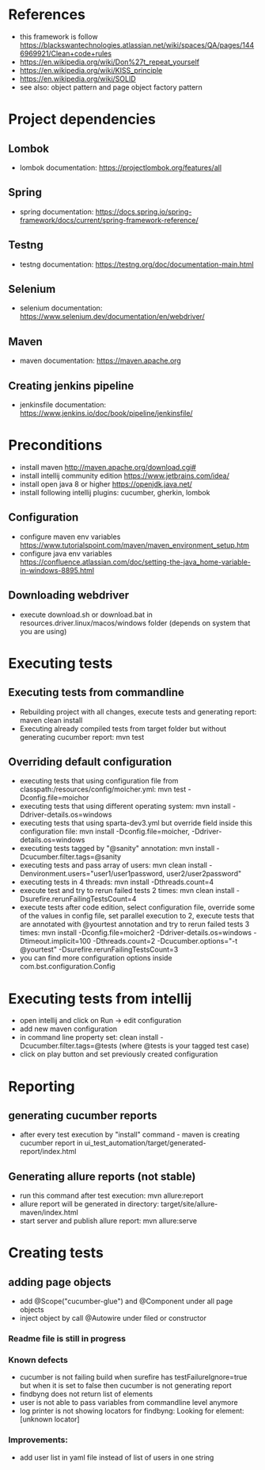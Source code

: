 # References
- this framework is follow https://blackswantechnologies.atlassian.net/wiki/spaces/QA/pages/1446969921/Clean+code+rules
- https://en.wikipedia.org/wiki/Don%27t_repeat_yourself
- https://en.wikipedia.org/wiki/KISS_principle
- https://en.wikipedia.org/wiki/SOLID
- see also: object pattern and page object factory pattern

# Project dependencies
## Lombok
- lombok documentation: https://projectlombok.org/features/all
## Spring
- spring documentation: https://docs.spring.io/spring-framework/docs/current/spring-framework-reference/
## Testng
- testng documentation: https://testng.org/doc/documentation-main.html
## Selenium
- selenium documentation: https://www.selenium.dev/documentation/en/webdriver/
## Maven
- maven documentation: https://maven.apache.org
## Creating jenkins pipeline
- jenkinsfile documentation: https://www.jenkins.io/doc/book/pipeline/jenkinsfile/

# Preconditions
- install maven http://maven.apache.org/download.cgi#
- install intellij community edition https://www.jetbrains.com/idea/
- install open java 8 or higher https://openjdk.java.net/
- install following intellij plugins: cucumber, gherkin, lombok
## Configuration
- configure maven env variables https://www.tutorialspoint.com/maven/maven_environment_setup.htm
- configure java env variables https://confluence.atlassian.com/doc/setting-the-java_home-variable-in-windows-8895.html
## Downloading webdriver
- execute download.sh or download.bat in resources.driver.linux/macos/windows folder (depends on system that you are using)

# Executing tests
## Executing tests from commandline
- Rebuilding project with all changes, execute tests and generating report: maven clean install
- Executing already compiled tests from target folder but without generating cucumber report: mvn test
## Overriding default configuration
- executing tests that using configuration file from classpath:/resources/config/moicher.yml: mvn test -Dconfig.file=moichor
- executing tests that using different operating system: mvn install -Ddriver-details.os=windows
- executing tests that using sparta-dev3.yml but override field inside this configuration file: mvn install -Dconfig.file=moicher, -Ddriver-details.os=windows
- executing tests tagged by "@sanity" annotation: mvn install -Dcucumber.filter.tags=@sanity
- executing tests and pass array of users: mvn clean install -Denvironment.users="user1/user1password, user2/user2password"
- executing tests in 4 threads: mvn install -Dthreads.count=4
- execute test and try to rerun failed tests 2 times: mvn clean install -Dsurefire.rerunFailingTestsCount=4
- execute tests after code edition, select configuration file, override some of the values in config file, set parallel execution to 2, execute tests that are
 annotated with @yourtest annotation and try to rerun failed tests 3 times: mvn install -Dconfig.file=moicher2 -Ddriver-details.os=windows
 -Dtimeout.implicit=100 -Dthreads.count=2 -Dcucumber.options="-t @yourtest" -Dsurefire.rerunFailingTestsCount=3
- you can find more configuration options inside com.bst.configuration.Config

# Executing tests from intellij
- open intellij and click on  Run -> edit configuration
- add new maven configuration
- in command line property set: clean install -Dcucumber.filter.tags=@tests   (where @tests is your tagged test case)
- click on play button and set previously created configuration

# Reporting
## generating cucumber reports
- after every test execution by "install" command - maven is creating cucumber report in ui_test_automation/target/generated-report/index.html
## Generating allure reports (not stable)
- run this command after test execution: mvn allure:report
- allure report will be generated in directory: target/site/allure-maven/index.html
- start server and publish allure report: mvn allure:serve

# Creating tests
## adding page objects
- add @Scope("cucumber-glue") and @Component under all page objects
- inject object by call @Autowire under filed or constructor

### Readme file is still in progress

### Known defects
- cucumber is not failing build when surefire has testFailureIgnore=true
but when it is set to false then cucumber is not generating report
- findbyng does not return list of elements
- user is not able to pass variables from commandline level anymore
- log printer is not showing locators for findbyng: Looking for element: [unknown locator]

### Improvements:
- add user list in yaml file instead of list of users in one string
